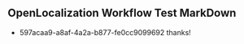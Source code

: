 ## OpenLocalization Workflow Test MarkDown
* 597acaa9-a8af-4a2a-b877-fe0cc9099692 
thanks!<!--HONumber=Mar16_HO4-->
